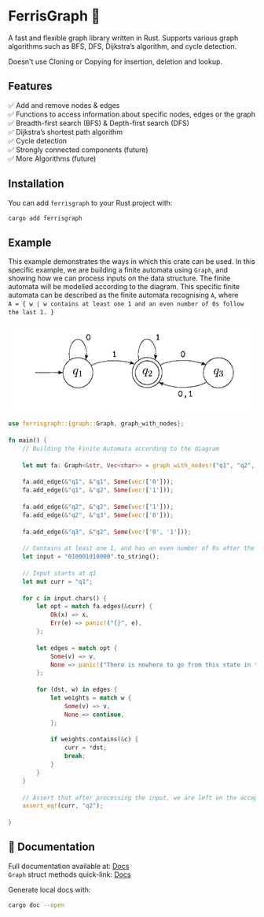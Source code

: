 # FerrisGraph 🦀  
A fast and flexible graph library written in Rust. Supports various graph algorithms such as BFS, DFS, Dijkstra’s algorithm, and cycle detection.

Doesn't use Cloning or Copying for insertion, deletion and lookup.

## Features  
✅ Add and remove nodes & edges  
✅ Functions to access information about specific nodes, edges or the graph  
✅ Breadth-first search (BFS) & Depth-first search (DFS)  
✅ Dijkstra’s shortest path algorithm  
✅ Cycle detection  
✅ Strongly connected components (future)  
✅ More Algorithms (future)

## Installation  
You can add `ferrisgraph` to your Rust project with:  
```sh
cargo add ferrisgraph
```

## Example
This example demonstrates the ways in which this crate can be used. In this specific example, we are building a finite automata using `Graph`, and showing how we can process inputs on the data structure. The finite automata will be modelled according to the diagram. This specific finite automata can be described as the finite automata recognising `A`, where  
`A = { w ∣ w contains at least one 1 and an even number of 0s follow the last 1. }`

![alt text](image.png)

```rust
use ferrisgraph::{graph::Graph, graph_with_nodes};

fn main() {
    // Building the Finite Automata according to the diagram

    let mut fa: Graph<&str, Vec<char>> = graph_with_nodes!("q1", "q2", "q3");

    fa.add_edge(&"q1", &"q1", Some(vec!['0']));
    fa.add_edge(&"q1", &"q2", Some(vec!['1']));

    fa.add_edge(&"q2", &"q2", Some(vec!['1']));
    fa.add_edge(&"q2", &"q3", Some(vec!['0']));

    fa.add_edge(&"q3", &"q2", Some(vec!['0', '1']));

    // Contains at least one 1, and has an even number of 0s after the final 1
    let input = "010001010000".to_string();

    // Input starts at q1
    let mut curr = "q1";

    for c in input.chars() {
        let opt = match fa.edges(&curr) {
            Ok(x) => x,
            Err(e) => panic!("{}", e),
        };

        let edges = match opt {
            Some(v) => v,
            None => panic!("There is nowhere to go from this state in the finite automata, but we still have input."),
        };

        for (dst, w) in edges {
            let weights = match w {
                Some(v) => v,
                None => continue,
            };

            if weights.contains(&c) {
                curr = *dst;
                break;
            }
        }
    }

    // Assert that after processing the input, we are left on the accept state, q2.
    assert_eq!(curr, "q2");

}

```

## 📖 Documentation  
Full documentation available at: [Docs](https://docs.rs/ferrisgraph/0.1.0/ferrisgraph/)  
`Graph` struct methods quick-link: [Docs](https://docs.rs/ferrisgraph/0.1.0/ferrisgraph/graph/graph/struct.Graph.html)  

Generate local docs with:
```sh
cargo doc --open
```
